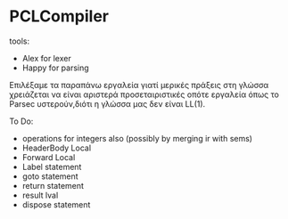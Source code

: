 # PCLCompiler

tools:
* Alex for lexer
* Happy for parsing

Επιλέξαμε τα παραπάνω εργαλεία γιατί μερικές πράξεις στη γλώσσα χρειάζεται να είναι αριστερά προσεταιριστικές οπότε εργαλεία όπως το Parsec υστερούν,διότι η γλώσσα μας δεν είναι LL(1).

To Do:
- operations for integers also (possibly by merging ir with sems)
- HeaderBody Local
- Forward Local
- Label statement
- goto statement
- return statement
- result lval
- dispose statement
